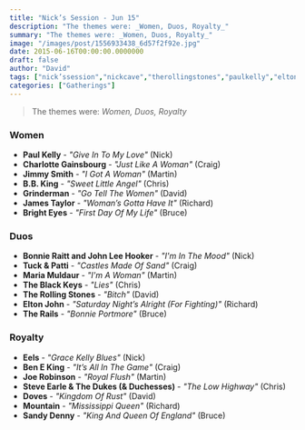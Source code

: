 ```yaml
---
title: "Nick’s Session - Jun 15"
description: "The themes were: _Women, Duos, Royalty_"
summary: "The themes were: _Women, Duos, Royalty_"
image: "/images/post/1556933438_6d57f2f92e.jpg"
date: 2015-06-16T00:00:00.0000000
draft: false
author: "David"
tags: ["nick’ssession","nickcave","therollingstones","paulkelly","eltonjohn","jamestaylor","steveearle","brighteyes","conoroberst","bonnieraitt","doves","therails","eels","theblackkeys","mountain","sandydenny","mariamuldaur","bbking","beneking","jimmysmith","grinderman","joerobinson","tuckandpatti","johnleehooker","charlottegainsbourg"]
categories: ["Gatherings"]
---
```

> The themes were: _Women, Duos, Royalty_
### Women
- **Paul Kelly** - _"Give In To My Love"_ (Nick)
- **Charlotte Gainsbourg** - _"Just Like A Woman"_ (Craig)
- **Jimmy Smith** - _"I Got A Woman"_ (Martin)
- **B.B. King** - _"Sweet Little Angel"_ (Chris)
- **Grinderman** - _"Go Tell The Women"_ (David)
- **James Taylor** - _"Woman’s Gotta Have It"_ (Richard)
- **Bright Eyes** - _"First Day Of My Life"_ (Bruce)
### Duos
- **Bonnie Raitt and John Lee Hooker** - _"I'm In The Mood"_ (Nick)
- **Tuck & Patti** - _"Castles Made Of Sand"_ (Craig)
- **Maria Muldaur** - _"I'm A Woman"_ (Martin)
- **The Black Keys** - _"Lies"_ (Chris)
- **The Rolling Stones** - _"Bitch"_ (David)
- **Elton John** - _"Saturday Night’s Alright (For Fighting)"_ (Richard)
- **The Rails** - _"Bonnie Portmore"_ (Bruce)
### Royalty
- **Eels** - _"Grace Kelly Blues"_ (Nick)
- **Ben E King** - _"It’s All In The Game"_ (Craig)
- **Joe Robinson** - _"Royal Flush"_ (Martin)
- **Steve Earle & The Dukes (& Duchesses)** - _"The Low Highway"_ (Chris)
- **Doves** - _"Kingdom Of Rust"_ (David)
- **Mountain** - _"Mississippi Queen"_ (Richard)
- **Sandy Denny** - _"King And Queen Of England"_ (Bruce)
